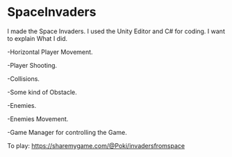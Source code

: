 # SpaceInvaders

I made the Space Invaders. I used the Unity Editor and C# for coding. I want to explain What I did.

-Horizontal Player Movement.

-Player Shooting.

-Collisions.

-Some kind of Obstacle.

-Enemies.

-Enemies Movement.

-Game Manager for controlling the Game.

To play: https://sharemygame.com/@Poki/invadersfromspace
